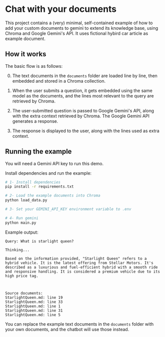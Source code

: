 # Chat with your documents

This project contains a (very) minimal, self-contained example of how to add your custom documents to gemini to extend
its knowledge base, using Chroma and Google Gemini's API.
It uses fictional hybird car article as example document.

## How it works

The basic flow is as follows:

0. The text documents in the `documents` folder are loaded line by line, then embedded and stored in a Chroma
   collection.

1. When the user submits a question, it gets embedded using the same model as the documents, and the lines most relevant
   to the query are retrieved by Chroma.
2. The user-submitted question is passed to Google Gemini's API, along with the extra context retrieved by Chroma. The
   Google Gemini API generates a response.
3. The response is displayed to the user, along with the lines used as extra context.

## Running the example

You will need a Gemini API key to run this demo.

Install dependencies and run the example:

```bash
# 1- Install dependencies
pip install -r requirements.txt

# 2- Load the example documents into Chroma
python load_data.py

# 3- Set your GEMINI_API_KEY environment variable to .env

# 4- Run gemini
python main.py
```

Example output:

```
Query: What is starlight queen?

Thinking...

Based on the information provided, "Starlight Queen" refers to a hybrid vehicle. It is the latest offering from Stellar Motors. It's described as a luxurious and fuel-efficient hybrid with a smooth ride and responsive handling. It is considered a premium vehicle due to its high price tag.



Source documents:
StarlightQueen.md: line 19
StarlightQueen.md: line 33
StarlightQueen.md: line 1
StarlightQueen.md: line 31
StarlightQueen.md: line 5
```

You can replace the example text documents in the `documents` folder with your own documents, and the chatbot will use
those instead.